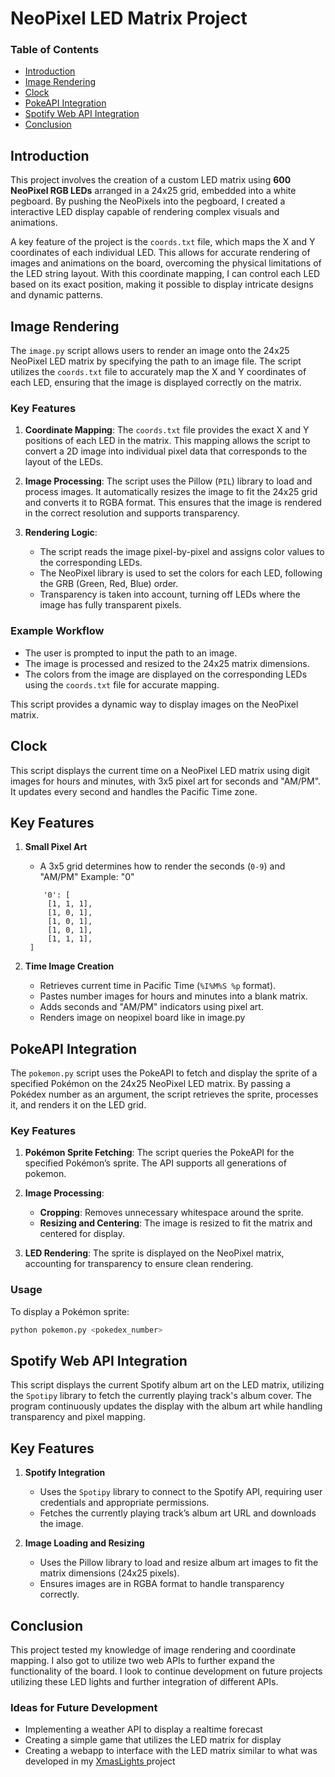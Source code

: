 # NeoPixel LED Matrix Project

### Table of Contents
- [Introduction](#introduction)
- [Image Rendering](#image-rendering)
- [Clock](#clock)
- [PokeAPI Integration](#pokeapi-integration)
- [Spotify Web API Integration](#spotify-web-api-integration)
- [Conclusion](#conclusion)
## Introduction

This project involves the creation of a custom LED matrix using **600 NeoPixel RGB LEDs** arranged in a 24x25 grid, embedded into a white pegboard. By pushing the NeoPixels into the pegboard, I created a interactive LED display capable of rendering complex visuals and animations.

A key feature of the project is the `coords.txt` file, which maps the X and Y coordinates of each individual LED. This allows for accurate rendering of images and animations on the board, overcoming the physical limitations of the LED string layout. With this coordinate mapping, I can control each LED based on its exact position, making it possible to display intricate designs and dynamic patterns.


## Image Rendering

The `image.py` script allows users to render an image onto the 24x25 NeoPixel LED matrix by specifying the path to an image file. The script utilizes the `coords.txt` file to accurately map the X and Y coordinates of each LED, ensuring that the image is displayed correctly on the matrix.

### Key Features

1. **Coordinate Mapping**: The `coords.txt` file provides the exact X and Y positions of each LED in the matrix. This mapping allows the script to convert a 2D image into individual pixel data that corresponds to the layout of the LEDs.
   
2. **Image Processing**: The script uses the Pillow (`PIL`) library to load and process images. It automatically resizes the image to fit the 24x25 grid and converts it to RGBA format. This ensures that the image is rendered in the correct resolution and supports transparency.

3. **Rendering Logic**:
   - The script reads the image pixel-by-pixel and assigns color values to the corresponding LEDs.
   - The NeoPixel library is used to set the colors for each LED, following the GRB (Green, Red, Blue) order.
   - Transparency is taken into account, turning off LEDs where the image has fully transparent pixels.

### Example Workflow

- The user is prompted to input the path to an image.
- The image is processed and resized to the 24x25 matrix dimensions.
- The colors from the image are displayed on the corresponding LEDs using the `coords.txt` file for accurate mapping.

This script provides a dynamic way to display images on the NeoPixel matrix.

## Clock

This script displays the current time on a NeoPixel LED matrix using digit images for hours and minutes, with 3x5 pixel art for seconds and "AM/PM". It updates every second and handles the Pacific Time zone.

## Key Features

1. **Small Pixel Art**
   - A 3x5 grid determines how to render the seconds (`0-9`) and "AM/PM"
   Example: "0"
   ```
       '0': [
        [1, 1, 1],
        [1, 0, 1],
        [1, 0, 1],
        [1, 0, 1],
        [1, 1, 1],
    ]
   ```

2. **Time Image Creation**
   - Retrieves current time in Pacific Time (`%I%M%S %p` format).
   - Pastes number images for hours and minutes into a blank matrix.
   - Adds seconds and "AM/PM" indicators using pixel art.
   - Renders image on neopixel board like in image.py

## PokeAPI Integration

The `pokemon.py` script uses the PokeAPI to fetch and display the sprite of a specified Pokémon on the 24x25 NeoPixel LED matrix. By passing a Pokédex number as an argument, the script retrieves the sprite, processes it, and renders it on the LED grid.

### Key Features

1. **Pokémon Sprite Fetching**: The script queries the PokeAPI for the specified Pokémon’s sprite. The API supports all generations of pokemon.
   
2. **Image Processing**:
   - **Cropping**: Removes unnecessary whitespace around the sprite.
   - **Resizing and Centering**: The image is resized to fit the matrix and centered for display.

3. **LED Rendering**: The sprite is displayed on the NeoPixel matrix, accounting for transparency to ensure clean rendering.

### Usage

To display a Pokémon sprite:
```bash
python pokemon.py <pokedex_number>
```

## Spotify Web API Integration

This script displays the current Spotify album art on the LED matrix, utilizing the `Spotipy` library to fetch the currently playing track's album cover. The program continuously updates the display with the album art while handling transparency and pixel mapping.

## Key Features

1. **Spotify Integration**
   - Uses the `Spotipy` library to connect to the Spotify API, requiring user credentials and appropriate permissions.
   - Fetches the currently playing track’s album art URL and downloads the image.

2. **Image Loading and Resizing**
   - Uses the Pillow library to load and resize album art images to fit the matrix dimensions (24x25 pixels).
   - Ensures images are in RGBA format to handle transparency correctly.

## Conclusion

This project tested my knowledge of image rendering and coordinate mapping. I also got to utilize two web APIs to further expand the functionality of the board. I look to continue development on future projects utilizing these LED lights and further integration of different APIs. 

### Ideas for Future Development
- Implementing a weather API to display a realtime forecast
- Creating a simple game that utilizes the LED matrix for display
- Creating a webapp to interface with the LED matrix similar to what was developed in my [XmasLights ](https://github.com/olsenbt/XmasLights)project